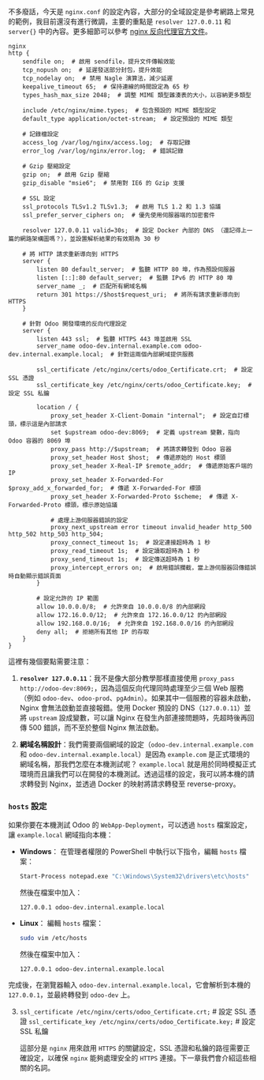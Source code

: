 不多廢話，今天是 `nginx.conf` 的設定內容，大部分的全域設定是參考網路上常見的範例，我目前還沒有進行微調，主要的重點是 `resolver 127.0.0.11` 和 `server{}` 中的內容。更多細節可以參考 [nginx 反向代理官方文件](https://docs.nginx.com/nginx/admin-guide/web-server/reverse-proxy/)。

```
nginx
http {
    sendfile on;  # 啟用 sendfile，提升文件傳輸效能
    tcp_nopush on;  # 延遲發送部分封包，提升效能
    tcp_nodelay on;  # 禁用 Nagle 演算法，減少延遲
    keepalive_timeout 65;  # 保持連線的時間設定為 65 秒
    types_hash_max_size 2048;  # 調整 MIME 類型雜湊表的大小，以容納更多類型

    include /etc/nginx/mime.types;  # 包含預設的 MIME 類型設定
    default_type application/octet-stream;  # 設定預設的 MIME 類型

    # 記錄檔設定
    access_log /var/log/nginx/access.log;  # 存取記錄
    error_log /var/log/nginx/error.log;  # 錯誤記錄

    # Gzip 壓縮設定
    gzip on;  # 啟用 Gzip 壓縮
    gzip_disable "msie6";  # 禁用對 IE6 的 Gzip 支援

    # SSL 設定
    ssl_protocols TLSv1.2 TLSv1.3;  # 啟用 TLS 1.2 和 1.3 協議
    ssl_prefer_server_ciphers on;  # 優先使用伺服器端的加密套件

    resolver 127.0.0.11 valid=30s;  # 設定 Docker 內部的 DNS （還記得上一篇的網路架構圖嗎？），並設置解析結果的有效期為 30 秒

    # 將 HTTP 請求重新導向到 HTTPS
    server {
        listen 80 default_server;  # 監聽 HTTP 80 埠，作為預設伺服器
        listen [::]:80 default_server;  # 監聽 IPv6 的 HTTP 80 埠
        server_name _;  # 匹配所有網域名稱
        return 301 https://$host$request_uri;  # 將所有請求重新導向到 HTTPS
    }

    # 針對 Odoo 開發環境的反向代理設定
    server {
        listen 443 ssl;  # 監聽 HTTPS 443 埠並啟用 SSL
        server_name odoo-dev.internal.example.com odoo-dev.internal.example.local;  # 針對這兩個內部網域提供服務

        ssl_certificate /etc/nginx/certs/odoo_Certificate.crt;  # 設定 SSL 憑證
        ssl_certificate_key /etc/nginx/certs/odoo_Certificate.key;  # 設定 SSL 私鑰

        location / {
            proxy_set_header X-Client-Domain "internal";  # 設定自訂標頭，標示這是內部請求
            set $upstream odoo-dev:8069;  # 定義 upstream 變數，指向 Odoo 容器的 8069 埠
            proxy_pass http://$upstream;  # 將請求轉發到 Odoo 容器
            proxy_set_header Host $host;  # 傳遞原始的 Host 標頭
            proxy_set_header X-Real-IP $remote_addr;  # 傳遞原始客戶端的 IP
            proxy_set_header X-Forwarded-For $proxy_add_x_forwarded_for;  # 傳遞 X-Forwarded-For 標頭
            proxy_set_header X-Forwarded-Proto $scheme;  # 傳遞 X-Forwarded-Proto 標頭，標示原始協議

            # 處理上游伺服器錯誤的設定
            proxy_next_upstream error timeout invalid_header http_500 http_502 http_503 http_504;
            proxy_connect_timeout 1s;  # 設定連接超時為 1 秒
            proxy_read_timeout 1s;  # 設定讀取超時為 1 秒
            proxy_send_timeout 1s;  # 設定傳送超時為 1 秒
            proxy_intercept_errors on;  # 啟用錯誤攔截，當上游伺服器回傳錯誤時自動顯示錯誤頁面
        }

        # 設定允許的 IP 範圍
        allow 10.0.0.0/8;  # 允許來自 10.0.0.0/8 的內部網段
        allow 172.16.0.0/12;  # 允許來自 172.16.0.0/12 的內部網段
        allow 192.168.0.0/16;  # 允許來自 192.168.0.0/16 的內部網段
        deny all;  # 拒絕所有其他 IP 的存取
    }
}
```

這裡有幾個要點需要注意：

1. **`resolver 127.0.0.11`**：我不是像大部分教學那樣直接使用 `proxy_pass http://odoo-dev:8069;`，因為這個反向代理同時處理至少三個 Web 服務（例如 `odoo-dev`、`odoo-prod`、`pgAdmin`）。如果其中一個服務的容器未啟動，Nginx 會無法啟動並直接報錯。使用 Docker 預設的 DNS（`127.0.0.11`）並將 `upstream` 設成變數，可以讓 Nginx 在發生內部連接問題時，先超時後再回傳 500 錯誤，而不至於整個 Nginx 無法啟動。

2. **網域名稱設計**：我們需要兩個網域的設定（`odoo-dev.internal.example.com` 和 `odoo-dev.internal.example.local`）是因為 `example.com` 是正式環境的網域名稱，那我們怎麼在本機測試呢？ `example.local` 就是用於同時模擬正式環境而且讓我們可以在開發的本機測試。透過這樣的設定，我可以將本機的請求轉發到 Nginx，並透過 Docker 的映射將請求轉發至 reverse-proxy。

### `hosts` 設定

如果你要在本機測試 Odoo 的 `WebApp-Deployment`，可以透過 `hosts` 檔案設定，讓 `example.local` 網域指向本機：

- **Windows**：
    在管理者權限的 PowerShell 中執行以下指令，編輯 `hosts` 檔案：
    
    ```bash
    Start-Process notepad.exe "C:\Windows\System32\drivers\etc\hosts"
    ```

    然後在檔案中加入：

    ```
    127.0.0.1 odoo-dev.internal.example.local
    ```

- **Linux**：
    編輯 `hosts` 檔案：

    ```bash
    sudo vim /etc/hosts
    ```

    然後在檔案中加入：

    ```
    127.0.0.1 odoo-dev.internal.example.local
    ```

完成後，在瀏覽器輸入 `odoo-dev.internal.example.local`，它會解析到本機的 `127.0.0.1`，並最終轉發到 `odoo-dev` 上。

3. `ssl_certificate /etc/nginx/certs/odoo_Certificate.crt;`  # 設定 SSL 憑證
   `ssl_certificate_key /etc/nginx/certs/odoo_Certificate.key;`  # 設定 SSL 私鑰
   
   這部分是 `nginx` 用來啟用 `HTTPS` 的關鍵設定，SSL 憑證和私鑰的路徑需要正確設定，以確保 `nginx` 能夠處理安全的 `HTTPS` 連接。下一章我們會介紹這些相關的名詞。
